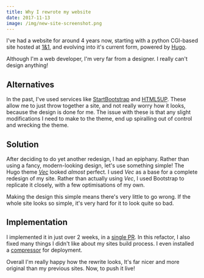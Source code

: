```yaml
---
title: Why I rewrote my website
date: 2017-11-13
image: /img/new-site-screenshot.png
---
```


I've had a website for around 4 years now, starting with a python CGI-based site hosted at [1&1](https://www.1and1.co.uk/), and evolving into it's current form, powered by [Hugo](https://gohugo.io/).

Although I'm a web developer, I'm very far from a designer. I really can't design anything!

## Alternatives
In the past, I've used services like [StartBootstrap](https://startbootstrap.com/) and [HTML5UP](https://html5up.net/). These allow me to just throw together a site, and not really worry how it looks, because the design is done for me. The issue with these is that any slight modifications I need to make to the theme, end up spiralling out of control and wrecking the theme.

## Solution
After deciding to do yet another redesign, I had an epiphany. Rather than using a fancy, modern-looking design, let's use something simple! The Hugo theme [_Vec_](https://themes.gohugo.io/hugo-theme-vec/) looked _almost_ perfect. I used _Vec_ as a base for a complete redesign of my site. Rather than actually using _Vec_, I used Bootstrap to replicate it closely, with a few optimisations of my own.

Making the design this simple means there's very little to go wrong. If the whole site looks so simple, it's very hard for it to look quite so bad.

## Implementation
I implemented it in just over 2 weeks, in a [single PR](https://github.com/RealOrangeOne/theorangeone.net/pull/1). In this refactor, I also fixed many things I didn't like about my sites build process. I even installed a [compressor](https://github.com/gschier/speedpack) for deployment.

Overall I'm really happy how the rewrite looks, It's far nicer and more original than my previous sites. Now, to push it live!
